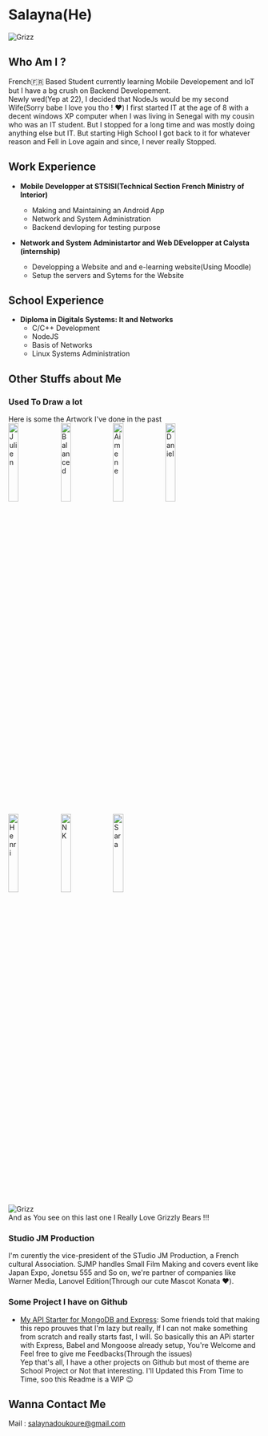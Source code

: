 # Salayna(He)
<img src="https://github.com/Salayna/Salayna/tree/master/images/grizz.jpg" alt="Grizz"/>

## Who Am I ?

French🇫🇷 Based Student currently learning Mobile Developement and IoT but I have a bg crush on Backend Developement.  
Newly wed(Yep at 22), I decided that NodeJs would be my second Wife(Sorry babe I love you tho ! ❤️)
I first started IT at the age of 8 with a decent windows XP computer when I was living in Senegal with my cousin who was an IT student. But I stopped for a long time and was mostly doing anything else but IT. But starting High School I got back to it for whatever reason and Fell in Love again and since, I never really Stopped.

## Work Experience

* **Mobile Developper at STSISI(Technical Section French Ministry of Interior)**  
  * Making and Maintaining an Android App
  * Network and System Administration
  * Backend devloping for testing purpose

* **Network and System Administartor and Web DEvelopper at Calysta (internship)**
  * Developping a Website and and e-learning website(Using Moodle)
  * Setup the servers and Sytems for the Website
  
## School Experience

 * **Diploma in Digitals Systems: It and Networks**
   * C/C++ Development 
   * NodeJS
   * Basis of Networks
   * Linux Systems Administration
   
 ## Other Stuffs about Me
  ### Used To Draw a lot
  Here is some the Artwork I've done in the past  
  <img src="https://github.com/Salayna/Salayna/tree/master/Julien.jpg" width="20%" alt="Julien"/>
  <img src="https://github.com/Salayna/Salayna/tree/master/B1.jpg" width="20%" alt="Balanced"/>
  <img src="https://github.com/Salayna/Salayna/tree/master/Aimene.jpg" width="20%" alt="Aimene"/>
  <img src="https://github.com/Salayna/Salayna/tree/master/Dan.jpg" width="20%" alt="Daniel"/>
  <img src="https://github.com/Salayna/Salayna/tree/master/Henri.jpg" width="20%" alt="Henri"/>
  <img src="https://github.com/Salayna/Salayna/tree/master/NKLUSSIO.jpg" width="20%" alt="NK"/>
  <img src="https://github.com/Salayna/Salayna/tree/master/Sara.jpg" width="20%" alt="Sara"/>  
  <img src="https://github.com/Salayna/Salayna/tree/master/grizz.jpg" alt="Grizz"/>  
  And as You see on this last one I Really Love Grizzly Bears !!!

 ### Studio JM Production
  I'm curently the vice-president of the STudio JM Production, a French cultural Association. SJMP handles Small Film Making and covers event like Japan Expo, Jonetsu 555 and So on, we're partner of companies like Warner Media, Lanovel Edition(Through our cute Mascot Konata ❤️).
  
 ### Some Project I have on Github
 
 * [My API Starter for MongoDB and Express](https://github.com/Salayna/NodeJs-MongoDB-API-Starter): Some friends told that making this repo prouves that I'm lazy but really, If I can not make something from scratch and really starts fast, I will. So basically this an APi starter with Express, Babel and Mongoose already setup, You're Welcome and Feel free to give me Feedbacks(Through the issues)  
 Yep that's all, I have a other projects on Github but most of theme are School Project or Not that interesting. I'll Updated this From Time to Time, soo this Readme is a WIP 😉
  
 ## Wanna Contact Me
 
 Mail : salaynadoukoure@gmail.com
<!--
**Salayna/Salayna** is a ✨ _special_ ✨ repository because its `README.md` (this file) appears on your GitHub profile.

Here are some ideas to get you started:

- 🔭 I’m currently working on ...
- 🌱 I’m currently learning ...
- 👯 I’m looking to collaborate on ...
- 🤔 I’m looking for help with ...
- 💬 Ask me about ...
- 📫 How to reach me: ...
- 😄 Pronouns: ...
- ⚡ Fun fact: ...
-->
